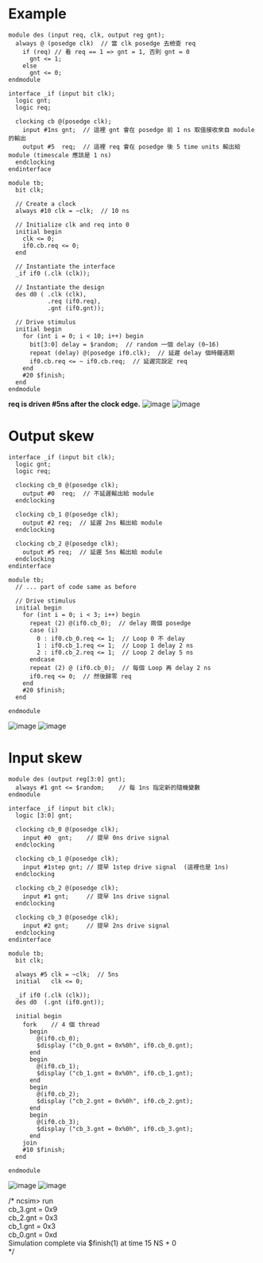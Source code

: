 # Example
```
module des (input req, clk, output reg gnt);
  always @ (posedge clk)  // 當 clk posedge 去檢查 req
    if (req) // 看 req == 1 => gnt = 1, 否則 gnt = 0
      gnt <= 1;
  	else
      gnt <= 0;
endmodule

interface _if (input bit clk);
  logic gnt;
  logic req;

  clocking cb @(posedge clk);
    input #1ns gnt;  // 這裡 gnt 會在 posedge 前 1 ns 取值接收來自 module 的輸出
    output #5  req;  // 這裡 req 會在 posedge 後 5 time units 輸出給 module (timescale 應該是 1 ns)
  endclocking
endinterface

module tb;
  bit clk;

  // Create a clock
  always #10 clk = ~clk;  // 10 ns

  // Initialize clk and req into 0
  initial begin
    clk <= 0;
    if0.cb.req <= 0;
  end

  // Instantiate the interface
  _if if0 (.clk (clk));

  // Instantiate the design
  des d0 ( .clk (clk),
           .req (if0.req),
           .gnt (if0.gnt));

  // Drive stimulus
  initial begin
    for (int i = 0; i < 10; i++) begin
      bit[3:0] delay = $random;  // random 一個 delay (0~16)
      repeat (delay) @(posedge if0.clk);  // 延遲 delay 個時鐘週期
      if0.cb.req <= ~ if0.cb.req;  // 延遲完設定 req
    end
    #20 $finish;
  end
endmodule
```
**req is driven #5ns after the clock edge.**
![image](https://github.com/user-attachments/assets/f0395ddd-4f99-4d86-b20f-4a8a9c7f1c8d)
![image](https://github.com/user-attachments/assets/d935b4c3-e8ff-4f3b-90ff-6416ba698b72)


# Output skew
```
interface _if (input bit clk);
  logic gnt;
  logic req;

  clocking cb_0 @(posedge clk);
    output #0  req;  // 不延遲輸出給 module
  endclocking

  clocking cb_1 @(posedge clk);
    output #2 req;  // 延遲 2ns 輸出給 module
  endclocking

  clocking cb_2 @(posedge clk);
    output #5 req;  // 延遲 5ns 輸出給 module
  endclocking
endinterface

module tb;
  // ... part of code same as before

  // Drive stimulus
  initial begin
    for (int i = 0; i < 3; i++) begin
      repeat (2) @(if0.cb_0);  // delay 兩個 posedge
      case (i)
      	0 : if0.cb_0.req <= 1;  // Loop 0 不 delay
        1 : if0.cb_1.req <= 1;  // Loop 1 delay 2 ns
        2 : if0.cb_2.req <= 1;  // Loop 2 delay 5 ns
      endcase
      repeat (2) @ (if0.cb_0);  // 每個 Loop 再 delay 2 ns
      if0.req <= 0;  // 然後歸零 req
    end
    #20 $finish;
  end

endmodule
```
![image](https://github.com/user-attachments/assets/0354852b-7cf3-48f0-8e80-d28b60b9010e)
![image](https://github.com/user-attachments/assets/c9eb5eaa-d667-4b53-aa1b-62097b02e9e2)



# Input skew
```
module des (output reg[3:0] gnt);
  always #1 gnt <= $random;    // 每 1ns 指定新的隨機變數
endmodule

interface _if (input bit clk);
  logic [3:0] gnt;

  clocking cb_0 @(posedge clk);
    input #0  gnt;    // 提早 0ns drive signal
  endclocking

  clocking cb_1 @(posedge clk);
    input #1step gnt; // 提早 1step drive signal  (這裡也是 1ns)
  endclocking

  clocking cb_2 @(posedge clk);
    input #1 gnt;     // 提早 1ns drive signal
  endclocking

  clocking cb_3 @(posedge clk);
    input #2 gnt;     // 提早 2ns drive signal
  endclocking
endinterface

module tb;
  bit clk;

  always #5 clk = ~clk;  // 5ns
  initial   clk <= 0;

  _if if0 (.clk (clk));
  des d0  (.gnt (if0.gnt));

  initial begin
    fork    // 4 個 thread
      begin
        @(if0.cb_0);
        $display ("cb_0.gnt = 0x%0h", if0.cb_0.gnt);
      end
      begin
        @(if0.cb_1);
        $display ("cb_1.gnt = 0x%0h", if0.cb_1.gnt);
      end
      begin
        @(if0.cb_2);
        $display ("cb_2.gnt = 0x%0h", if0.cb_2.gnt);
      end
      begin
        @(if0.cb_3);
        $display ("cb_3.gnt = 0x%0h", if0.cb_3.gnt);
      end
    join
    #10 $finish;
  end

endmodule
```
![image](https://github.com/user-attachments/assets/4ba37170-4e68-4445-98ae-ea8e57116ffe)
![image](https://github.com/user-attachments/assets/4743827d-ba56-40a6-ad3c-12d6ff26b9a0)


/*
  ncsim> run  
  cb_3.gnt = 0x9  
  cb_2.gnt = 0x3  
  cb_1.gnt = 0x3  
  cb_0.gnt = 0xd  
  Simulation complete via $finish(1) at time 15 NS + 0  
*/

